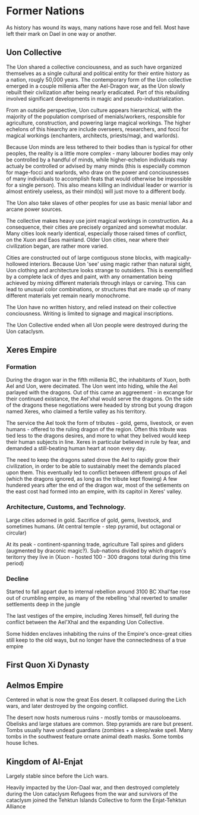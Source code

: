 # Former Nations

As history has wound its ways, many nations have rose and fell. Most have left their mark on Dael in one way or another.

## Uon Collective

The Uon shared a collective conciousness, and as such have organized themselves as a single cultural and political entity for their entire history as a nation, rougly 50,000 years.
The contemporary form of the Uon collective emerged in a couple millenia after the Ael-Dragon war, as the Uon slowly rebuilt their civilization after being nearly eradicated. 
Part of this rebuilding involved significant developments in magic and pseudo-industrialization.

From an outside perspective, Uon culture appears hierarchical, with the majority of the population comprised of menials/workers, responsible for agriculture, construction, and powering large magical workings. 
The higher echelons of this hiearchy are include overseers, researchers, and focci for magical workings (enchanters, architects, priests/magi, and warlords).

Because Uon minds are less tethered to their bodies than is typical for other peoples, the reality is a little more complex - many labourer bodies may only be controlled by a handful of minds, 
while higher-echelon individuals may actualy be controlled or advised by many minds (this is especially common for mage-focci and warlords, who draw on the power and conciousnesses of many individuals to accomplish feats 
that would otherwise be impossible for a single person). This also means killing an individual leader or warrior is almost entirely useless, as their mind(s) will just move to a different body.

The Uon also take slaves of other peoples for use as basic menial labor and arcane power sources.

The collective makes heavy use joint magical workings in construction. As a consequence, their cities are precisely organized and somewhat modular. Many cities look nearly identical, 
especially those raised times of conflict, on the Xuon and Eaos mainland. Older Uon cities, near where their civilization began, are rather more varied.

Cities are constructed out of large contiguous stone blocks, with magically-hollowed interiors.
Because Uon 'see' using magic rather than natural sight, Uon clothing and architecture looks strange to outsiders.
This is exemplified by a complete lack of dyes and paint, with any ornamentation being achieved by mixing different materials through inlays or carving.
This can lead to unusual color combinations, or structures that are made up of many different materials yet remain nearly monochrome.

The Uon have no written history, and relied instead on their collective conciousness. Writing is limited to signage and magical inscriptions.

The Uon Collective ended when all Uon people were destroyed during the Uon cataclysm.

## Xeres Empire

### Formation

During the dragon war in the fifth millenia BC, the inhabitants of Xuon, both Ael and Uon, were decimated.
The Uon went into hiding, while the Ael parlayed with the dragons. Out of this came an aggreement - in excange for their continued existance, the Ael'xhal would serve the dragons.
On the side of the dragons these negotiations were headed by strong but young dragon named Xeres, who claimed a fertile valley as his territory.

The service the Ael took the form of tributes - gold, gems, livestock, or even humans - offered to the ruling dragon of the region.
Often this tribute was tied less to the dragons desires, and more to what they belived would keep their human subjects in line.
Xeres in particular believed in rule by fear, and demanded a still-beating human heart at noon every day.

The need to keep the dragons sated drove the Ael to rapidly grow their civilization, in order to be able to sustainably meet the demands placed upon them.
This eventually led to conflict between different groups of Ael (which the dragons ignored, as long as the tribute kept flowing)
A few hundered years after the end of the dragon war, most of the setlements on the east cost had formed into an empire, with its capitol in Xeres' valley.

### Architecture, Customs, and Technology.

Large cities adorned in gold.
Sacrifice of gold, gems, livestock, and sometimes humans. (At central temple - step pyramid, but octagonal or circular)

At its peak - continent-spanning trade, agriculture
Tall spires and gliders (augmented by draconic magic?).
Sub-nations divided by which dragon's teritorry they live in (Xuon - hosted 100 - 300 dragons total during this time period)

### Decline

Started to fall appart due to internal rebellion around 3100 BC
Xhal'fae rose out of crumbling empire, as many of the rebelling 'xhal reverted to smaller settlements deep in the jungle

The last vestiges of the empire, including Xeres himself, fell during the conflict between the Ael'Xhal and the expanding Uon Collective.

Some hidden enclaves inhabiting the ruins of the Empire's once-great cities still keep to the old ways, but no longer have the connectedness of a true empire

## First Quon Xi Dynasty

## Aelmos Empire

Centered in what is now the great Eos desert. It collapsed during the Lich wars, and later destroyed by the ongoing conflict.

The desert now hosts numerous ruins - mostly tombs or mausoloeams. Obelisks and large statues are common. 
Step pyramids are rare but present. Tombs usually have undead guardians (zombies + a sleep/wake spell. 
Many tombs in the southwest feature ornate animal death masks. Some tombs house liches.

## Kingdom of Al-Enjat

Largely stable since before the Lich wars.

Heavily impacted by the Uon-Daal war, and then destroyed completely during the Uon cataclysm
Refugees from the war and survivors of the cataclysm joined the Tehktun Islands Collective to form the Enjat-Tehktun Alliance


